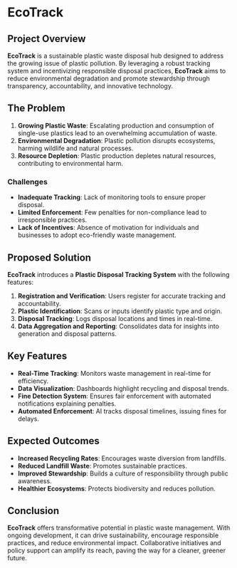 # EcoTrack

## Project Overview
**EcoTrack** is a sustainable plastic waste disposal hub designed to address the growing issue of plastic pollution. By leveraging a robust tracking system and incentivizing responsible disposal practices, **EcoTrack** aims to reduce environmental degradation and promote stewardship through transparency, accountability, and innovative technology.

## The Problem
1. **Growing Plastic Waste**: Escalating production and consumption of single-use plastics lead to an overwhelming accumulation of waste.
2. **Environmental Degradation**: Plastic pollution disrupts ecosystems, harming wildlife and natural processes.
3. **Resource Depletion**: Plastic production depletes natural resources, contributing to environmental harm.

### Challenges
- **Inadequate Tracking**: Lack of monitoring tools to ensure proper disposal.
- **Limited Enforcement**: Few penalties for non-compliance lead to irresponsible practices.
- **Lack of Incentives**: Absence of motivation for individuals and businesses to adopt eco-friendly waste management.

## Proposed Solution
**EcoTrack** introduces a **Plastic Disposal Tracking System** with the following features:
1. **Registration and Verification**: Users register for accurate tracking and accountability.
2. **Plastic Identification**: Scans or inputs identify plastic type and origin.
3. **Disposal Tracking**: Logs disposal locations and times in real-time.
4. **Data Aggregation and Reporting**: Consolidates data for insights into generation and disposal patterns.

## Key Features
- **Real-Time Tracking**: Monitors waste management in real-time for efficiency.
- **Data Visualization**: Dashboards highlight recycling and disposal trends.
- **Fine Detection System**: Ensures fair enforcement with automated notifications explaining penalties.
- **Automated Enforcement**: AI tracks disposal timelines, issuing fines for delays.

## Expected Outcomes
- **Increased Recycling Rates**: Encourages waste diversion from landfills.
- **Reduced Landfill Waste**: Promotes sustainable practices.
- **Improved Stewardship**: Builds a culture of responsibility through public awareness.
- **Healthier Ecosystems**: Protects biodiversity and reduces pollution.

## Conclusion
**EcoTrack** offers transformative potential in plastic waste management. With ongoing development, it can drive sustainability, encourage responsible practices, and reduce environmental impact. Collaborative initiatives and policy support can amplify its reach, paving the way for a cleaner, greener future.
